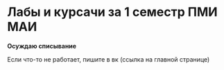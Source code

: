 # Лабы и курсачи за 1 семестр ПМИ МАИ
**Осуждаю списывание**

Если что-то не работает, пишите в вк (ссылка на главной странице)
